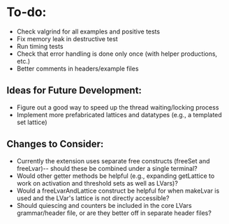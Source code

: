 # To-do:

+ Check valgrind for all examples and positive tests
+ Fix memory leak in destructive test
+ Run timing tests
+ Check that error handling is done only once (with helper productions, etc.)
+ Better comments in headers/example files

## Ideas for Future Development:

+ Figure out a good way to speed up the thread waiting/locking process
+ Implement more prefabricated lattices and datatypes (e.g., a templated set lattice)

## Changes to Consider:

+ Currently the extension uses separate free constructs (freeSet and freeLvar)-- should these be combined under a single terminal?
+ Would other getter methods be helpful (e.g., expanding getLattice to work on activation and threshold sets as well as LVars)?
+ Would a freeLvarAndLattice construct be helpful for when makeLvar is used and the LVar's lattice is not directly accessible?
+ Should quiescing and counters be included in the core LVars grammar/header file, or are they better off in separate header files?

